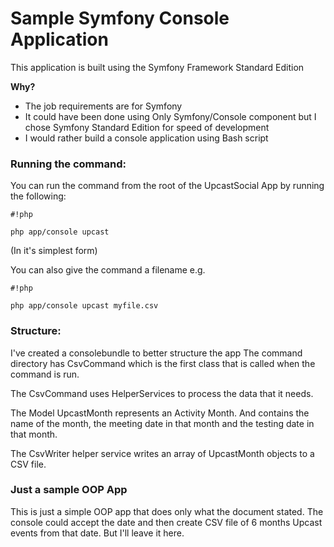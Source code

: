 # Sample Symfony Console Application #
This application is built using the Symfony Framework Standard Edition

**Why?**
* The job requirements are for Symfony
* It could have been done using Only Symfony/Console component but I chose Symfony Standard Edition for speed of development
* I would rather build a console application using Bash script

### Running the command: ###
You can run the command from the root of the UpcastSocial App by running the following:


```
#!php

php app/console upcast
```

(In it's simplest form)

You can also give the command a filename e.g.

```
#!php

php app/console upcast myfile.csv
```


### Structure: ###
I've created a consolebundle to better structure the app
The command directory has CsvCommand which is the first class that is called when the command is run.

The CsvCommand uses HelperServices to process the data that it needs.

The Model UpcastMonth represents an Activity Month. And contains the name of the month, the meeting date in that month and the
testing date in that month.

The CsvWriter helper service writes an array of UpcastMonth objects to a CSV file.

### Just a sample OOP App ###
This is just a simple OOP app that does only what the document stated. The console could accept the date and then create
CSV file of 6 months Upcast events from that date. But I'll leave it here.
